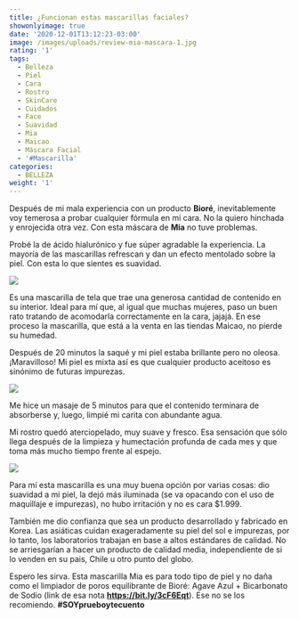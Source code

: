 ```yaml
---
title: ¿Funcionan estas mascarillas faciales?
showonlyimage: true
date: '2020-12-01T13:12:23-03:00'
image: /images/uploads/review-mia-mascara-1.jpg
rating: '1'
tags:
  - Belleza
  - Piel
  - Cara
  - Rostro
  - SkinCare
  - Cuidados
  - Face
  - Suavidad
  - Mia
  - Maicao
  - Máscara Facial
  - '#Mascarilla'
categories:
  - BELLEZA
weight: '1'
---
```

Después de mi mala experiencia con un producto **Bioré**, inevitablemente voy temerosa a probar cualquier fórmula en mi cara. No la quiero hinchada y enrojecida otra vez. Con esta máscara de **Mia** no tuve problemas.

Probé la de ácido hialurónico y fue súper agradable la experiencia. La mayoría de las mascarillas refrescan y dan un efecto mentolado sobre la piel. Con esta lo que sientes es suavidad.

![](/images/uploads/review-mia-collage.jpg)

Es una mascarilla de tela que trae una generosa cantidad de contenido en su interior. Ideal para mí que, al igual que muchas mujeres, paso un buen rato tratando de acomodarla correctamente en la cara, jajajá. En ese proceso la mascarilla, que está a la venta en las tiendas Maicao, no pierde su humedad.

Después de 20 minutos la saqué y mi piel estaba brillante pero no oleosa. ¡Maravilloso! Mi piel es mixta así es que cualquier producto aceitoso es sinónimo de futuras impurezas.

![](/images/uploads/review-mia-con-mascarilla.jpg)

Me hice un masaje de 5 minutos para que el contenido terminara de absorberse y, luego, limpié mi carita con abundante agua.

Mi rostro quedó aterciopelado, muy suave y fresco. Esa sensación que sólo llega después de la limpieza y humectación profunda de cada mes y que toma más mucho tiempo frente al espejo.

![](/images/uploads/review-mia-final.jpg)

Para mí esta mascarilla es una muy buena opción por varias cosas: dio suavidad a mi piel, la dejó más iluminada (se va opacando con el uso de maquillaje e impurezas), no hubo irritación y no es cara $1.999.

También me dio confianza que sea un producto desarrollado y fabricado en Korea. Las asiáticas cuidan exageradamente su piel del sol e impurezas, por lo tanto, los laboratorios trabajan en base a altos estándares de calidad. No se arriesgarían a hacer un producto de calidad media, independiente de si lo venden en su pais, Chile u  otro punto del globo.

Espero les sirva. Esta mascarilla Mia es para todo tipo de piel y no daña como el limpiador de poros equilibrante de Bioré: Agave Azul + Bicarbonato de Sodio (link de esa nota **https://bit.ly/3cF6Eqt**). Ese no se los recomiendo. **\#SOYprueboytecuento**
